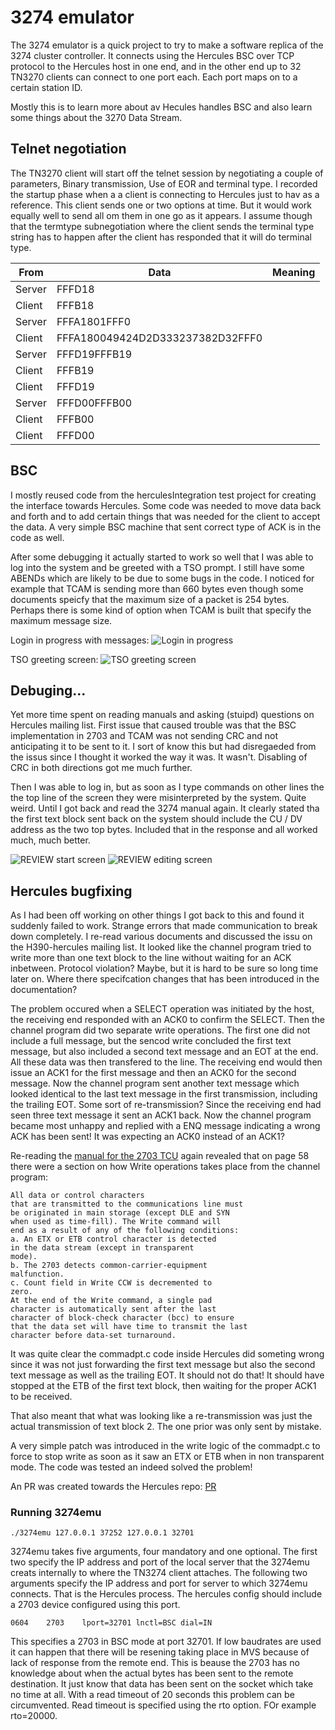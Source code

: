 # 3274 emulator

The 3274 emulator is a quick project to try to make a software replica of the 3274 cluster controller. It connects using the Hercules BSC over TCP protocol to the Hercules host in one end, and in the other end up to 32 TN3270 clients can connect to one port each. Each port maps on to a certain station ID. 

Mostly this is to learn more about av Hecules handles BSC and also learn some things about the 3270 Data Stream.

## Telnet negotiation

The TN3270 client will start off the telnet session by negotiating a couple of parameters, Binary transmission, Use of EOR and terminal type. I recorded the startup phase when a a client is connecting to Hercules just to hav as a reference. This client sends one or two options at time. But it would work equally well to send all om them in one go as it appears. I assume though that the termtype subnegotiation where the client sends the terminal type string has to happen after the client has responded that it will do terminal type.

|   From      |   Data   | Meaning |
|-------------|----------|---------|
|  Server     | FFFD18   |
|  Client     | FFFB18   |
|  Server     | FFFA1801FFF0 |
|  Client     | FFFA180049424D2D333237382D32FFF0|
|  Server     | FFFD19FFFB19 |
|  Client     | FFFB19|
|  Client     | FFFD19 |
|  Server     | FFFD00FFFB00 |
|  Client     | FFFB00 |
|  Client     | FFFD00 |

## BSC
I mostly reused code from the herculesIntegration test project for creating the interface towards Hercules. Some code was needed to move data back and forth and to add certain things that was needed for the client to accept the data. A very simple BSC machine that sent correct type of ACK is in the code as well.

After some debugging it actually started to work so well that I was able to log into the system and be greeted with a TSO prompt. I still have some ABENDs which are likely to be due to some bugs in the code. I noticed for example that TCAM is sending more than 660 bytes even though some documents speicfy that the maximum size of a packet is 254 bytes. Perhaps there is some kind of option when TCAM is built that specify the maximum message size.

Login in progress with messages:
![Login in progress](https://github.com/MattisLind/alfaskop_emu/raw/master/pics/LoginInProgress.png)

TSO greeting screen:
![TSO greeting screen](https://github.com/MattisLind/alfaskop_emu/raw/master/pics/TSO.png)

## Debuging...

Yet more time spent on reading manuals and asking (stuipd) questions on Hercules mailing list. First issue that caused trouble was that the BSC implementation in 2703 and TCAM was not sending CRC and not anticipating it to be sent to it. I sort of know this but had disregaeded from the issus since I thought it worked the way it was. It wasn't. Disabling of CRC in both directions got me much further.

Then I was able to log in, but as soon as I type commands on other lines the the top line of the screen they were misinterpreted by the system. Quite weird. Until I got back and read the 3274 manual again. It clearly stated tha the first text block sent back on the system should include the CU / DV address as the two top bytes. Included that in the response and all worked much, much better.

![REVIEW start screen](https://github.com/MattisLind/alfaskop_emu/raw/master/pics/REVIEW-start.png)
![REVIEW editing screen](https://github.com/MattisLind/alfaskop_emu/raw/master/pics/REVIEW-editing-COBOL.png)

## Hercules bugfixing

As I had been off working on other things I got back to this and found it suddenly failed to work. Strange errors that made communication to break down completely. I re-read various documents and discussed the issu on the H390-hercules mailing list. It looked like the channel program tried to write more than one text block to the line without waiting for an ACK inbetween. Protocol violation? Maybe, but it is hard to be sure so long time later on. Where there specifcation changes that has been introduced in the documentation?

The problem occured when a SELECT operation was initiated by the host, the receiving end responded with an ACK0 to confirm the SELECT. Then the channel program did two separate write operations. The first one did not include a full message, but the sencod write concluded the first text message, but also included a second text message and an EOT at the end. All these data was then transfered to the line. The receiving end would then issue an ACK1 for the first message and then an ACK0 for the second message. Now the channel program sent another text message which looked identical to the last text message in the first transmission, including the trailing EOT. Some sort of re-transmission? Since the receiving end had seen three text message it sent an ACK1 back. Now the channel program became most unhappy and replied with a ENQ message indicating a wrong ACK has been sent! It was expecting an ACK0 instead of an ACK1?

Re-reading the [manual for the 2703 TCU](http://bitsavers.trailing-edge.com/pdf/ibm/2703/GA27-2703-1_2703_Transmission_Ctl_Component_Descr_May67.pdf) again revealed that on page 58 there were a section on how Write operations takes place from the channel program:

```
All data or control characters
that are transmitted to the communications line must
be originated in main storage (except DLE and SYN
when used as time-fill). The Write command will
end as a result of any of the following conditions:
a. An ETX or ETB control character is detected
in the data stream (except in transparent
mode).
b. The 2703 detects common-carrier-equipment
malfunction.
c. Count field in Write CCW is decremented to
zero.
At the end of the Write command, a single pad
character is automatically sent after the last
character of block-check character (bcc) to ensure
that the data set will have time to transmit the last
character before data-set turnaround. 
```

It was quite clear the commadpt.c code inside Hercules did someting wrong since it was not just forwarding the first text message but also the second text message as well as the trailing EOT. It should not do that! It should have stopped at the ETB of the first text block, then waiting for the proper ACK1 to be received.

That also meant that what was looking like a re-transmission was just the actual transmission of text block 2. The one prior was only sent by mistake.

A very simple patch was introduced in the write logic of the commadpt.c to force to stop write as soon as it saw an ETX or ETB when in non transparent mode. The code was tested an indeed solved the problem!

An PR was created towards the Hercules repo: [PR](https://github.com/rbowler/spinhawk/pull/93)

### Running 3274emu

```./3274emu 127.0.0.1 37252 127.0.0.1 32701```

3274emu takes five arguments, four mandatory and one optional. The first two specify the IP address and port of the local server that the 3274emu creats internally to where the TN3274 client attaches. The following two arguments specify the IP address and port for server to which 3274emu connects. That is the Hercules process. The hercules config should include a 2703 device configured using this port.

```0604    2703    lport=32701 lnctl=BSC dial=IN```

This specifies a 2703 in BSC mode at port 32701. If low baudrates are used it can happen that there will be resening taking place in MVS because of lack of response from the remote end. This is beause the 2703 has no knowledge about when the actual bytes has been sent to the remote destination. It just know that data has been sent on the socket which take no time at all. With a read timeout of 20 seconds this problem can be circumvented. Read timeout is specified using the rto option. FOr example rto=20000.


